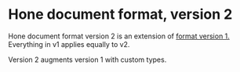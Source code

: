 # Hone document format, version 2

Hone document format version 2 is an extension of [format version 1.](Document.md) Everything in v1 applies equally to v2.

Version 2 augments version 1 with custom types.
